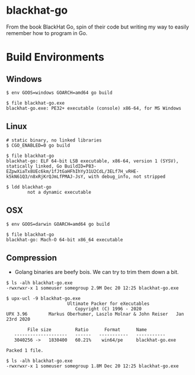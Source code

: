 # blackhat-go
From the book BlackHat Go, spin of their code but writing my way to easily remember how to program in Go.

# Build Environments

## Windows
```
$ env GOOS=windows GOARCH=amd64 go build

$ file blackhat-go.exe
blackhat-go.exe: PE32+ executable (console) x86-64, for MS Windows
```

## Linux
```
# static binary, no linked libraries
$ CGO_ENABLED=0 go build

$ file blackhat-go 
blackhat-go: ELF 64-bit LSB executable, x86-64, version 1 (SYSV), statically linked, Go BuildID=P83-EZpwXiaTx8UEc6km/1fJtGaHFhIhYy31U2CdL/3ELf7H_vRHE-k5kN61Q3/n8xRjKrQJmLfPMAJ-JsY, with debug_info, not stripped

$ ldd blackhat-go 
        not a dynamic executable
```

## OSX
```
$ env GOOS=darwin GOARCH=amd64 go build

$ file blackhat-go 
blackhat-go: Mach-O 64-bit x86_64 executable
```

## Compression

* Golang binaries are beefy bois. We can try to trim them down a bit.

``` 
$ ls -alh blackhat-go.exe 
-rwxrwxr-x 1 someuser somegroup 2.9M Dec 20 12:25 blackhat-go.exe

$ upx-ucl -9 blackhat-go.exe 
                       Ultimate Packer for eXecutables
                          Copyright (C) 1996 - 2020
UPX 3.96        Markus Oberhumer, Laszlo Molnar & John Reiser   Jan 23rd 2020

        File size         Ratio      Format      Name
   --------------------   ------   -----------   -----------
   3040256 ->   1830400   60.21%    win64/pe     blackhat-go.exe               

Packed 1 file.

$ ls -alh blackhat-go.exe 
-rwxrwxr-x 1 someuser somegroup 1.8M Dec 20 12:25 blackhat-go.exe
```
